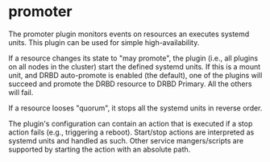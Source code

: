 # promoter

The promoter plugin monitors events on resources an executes systemd units. This plugin can be used for simple
high-availability.

If a resource changes its state to "may promote", the plugin (i.e., all plugins on all nodes in the cluster)
start the defined systemd units. If this is a mount unit, and DRBD auto-promote is enabled (the default), one
of the plugins will succeed and promote the DRBD resource to DRBD Primary. All the others will fail.

If a resource looses "quorum", it stops all the systemd units in reverse order.

The plugin's configuration can contain an action that is executed if a stop action fails (e.g., triggering a
reboot). Start/stop actions are interpreted as systemd units and handled as such. Other service
mangers/scripts are supported by starting the action with an absolute path.

